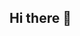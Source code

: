 ## Hi there 👋

<!--
**shinonyan/shinonyan** is a ✨ _special_ ✨ repository because its `README.md` (this file) appears on your GitHub profile.

Here are some ideas to get you started:

- 🔭 I’m currently working on ...
- 🌱 I’m currently learning codeIgnitor.
- 👯 I’m looking to collaborate on ...
- 🤔 I’m looking for help with ...
- 💬 Ask me about horror stuff. 
- 📫 How to reach me: 
- 😄 Pronouns: she/her
- ⚡ Fun fact: ...
-->
